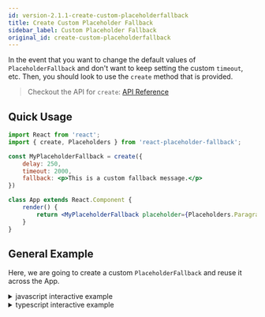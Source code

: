 ```yaml
---
id: version-2.1.1-create-custom-placeholderfallback
title: Create Custom Placeholder Fallback
sidebar_label: Custom Placeholder Fallback
original_id: create-custom-placeholderfallback
---
```


In the event that you want to change the default values of `PlaceholderFallback` and don't want to keep setting the custom `timeout`, etc.
Then, you should look to use the `create` method that is provided. 

> Checkout the API for `create`: [API Reference](../api/create)

## Quick Usage

```jsx
import React from 'react';
import { create, Placeholders } from 'react-placeholder-fallback';

const MyPlaceholderFallback = create({
    delay: 250, 
    timeout: 2000,
    fallback: <p>This is a custom fallback message.</p>
})

class App extends React.Component {
    render() {
        return <MyPlaceholderFallback placeholder={Placeholders.ParagraphBlock} />
    }
}
```

## General Example

Here, we are going to create a custom `PlaceholderFallback` and reuse it across the App.

<details>
<summary>javascript interactive example</summary>

<iframe src="https://codesandbox.io/embed/5y882rrv4p" style="width:100%; height:500px; border:0; border-radius: 4px; overflow:hidden;" sandbox="allow-modals allow-forms allow-popups allow-scripts allow-same-origin"></iframe>
</details>

<details>
<summary>typescript interactive example</summary>

<iframe src="https://codesandbox.io/embed/23zn1q9n6y" style="width:100%; height:500px; border:0; border-radius: 4px; overflow:hidden;" sandbox="allow-modals allow-forms allow-popups allow-scripts allow-same-origin"></iframe>
</details>


